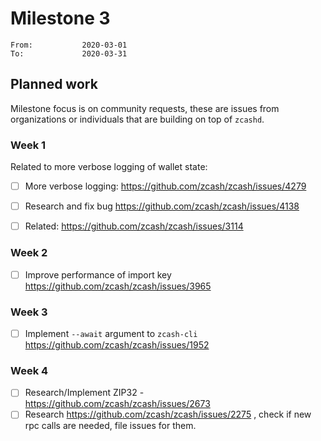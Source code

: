 # Milestone 3

```
From:           2020-03-01
To:             2020-03-31
```

## Planned work

Milestone focus is on community requests, these are issues from organizations or individuals that are building on top of `zcashd`. 

### Week 1

Related to more verbose logging of wallet state:

- [ ] More verbose logging: https://github.com/zcash/zcash/issues/4279

- [ ] Research and fix bug https://github.com/zcash/zcash/issues/4138

- [ ] Related: https://github.com/zcash/zcash/issues/3114

### Week 2

- [ ] Improve performance of import key https://github.com/zcash/zcash/issues/3965

### Week 3

- [ ] Implement `--await` argument to `zcash-cli` https://github.com/zcash/zcash/issues/1952

### Week 4

- [ ] Research/Implement ZIP32 - https://github.com/zcash/zcash/issues/2673
- [ ] Research https://github.com/zcash/zcash/issues/2275 , check if new rpc calls are needed, file issues for them.

